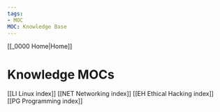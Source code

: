```yaml
---
tags: 
- MOC
MOC: Knowledge Base
---
```

[[_0000 Home|Home]]
# Knowledge MOCs
[[LI Linux index]]
[[NET Networking index]]
[[EH Ethical Hacking index]]
[[PG Programming index]]